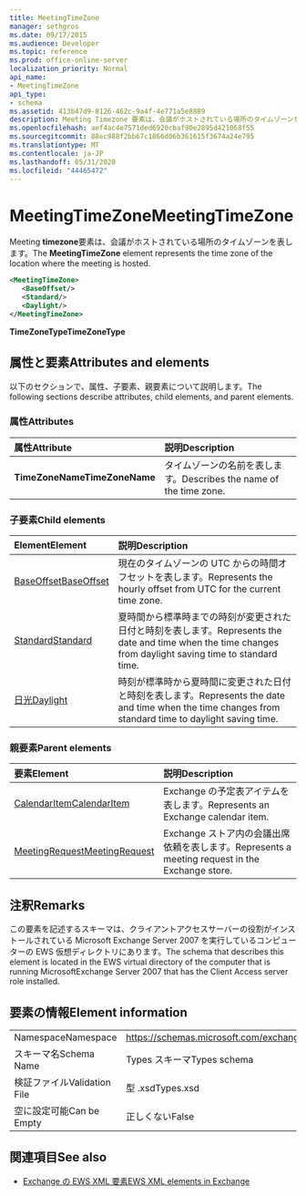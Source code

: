 ```yaml
---
title: MeetingTimeZone
manager: sethgros
ms.date: 09/17/2015
ms.audience: Developer
ms.topic: reference
ms.prod: office-online-server
localization_priority: Normal
api_name:
- MeetingTimeZone
api_type:
- schema
ms.assetid: 413b47d9-8126-462c-9a4f-4e771a5e8889
description: Meeting Timezone 要素は、会議がホストされている場所のタイムゾーンを表します。
ms.openlocfilehash: aef4ac4e7571ded6920cbaf90e2895d421068f55
ms.sourcegitcommit: 88ec988f2bb67c1866d06b361615f3674a24e795
ms.translationtype: MT
ms.contentlocale: ja-JP
ms.lasthandoff: 05/31/2020
ms.locfileid: "44465472"
---
```

# <a name="meetingtimezone"></a><span data-ttu-id="3bcd0-103">MeetingTimeZone</span><span class="sxs-lookup"><span data-stu-id="3bcd0-103">MeetingTimeZone</span></span>

<span data-ttu-id="3bcd0-104">Meeting **timezone**要素は、会議がホストされている場所のタイムゾーンを表します。</span><span class="sxs-lookup"><span data-stu-id="3bcd0-104">The **MeetingTimeZone** element represents the time zone of the location where the meeting is hosted.</span></span> 
  
```xml
<MeetingTimeZone>
   <BaseOffset/>
   <Standard/>
   <Daylight/>
</MeetingTimeZone>
```

 <span data-ttu-id="3bcd0-105">**TimeZoneType**</span><span class="sxs-lookup"><span data-stu-id="3bcd0-105">**TimeZoneType**</span></span>
## <a name="attributes-and-elements"></a><span data-ttu-id="3bcd0-106">属性と要素</span><span class="sxs-lookup"><span data-stu-id="3bcd0-106">Attributes and elements</span></span>

<span data-ttu-id="3bcd0-107">以下のセクションで、属性、子要素、親要素について説明します。</span><span class="sxs-lookup"><span data-stu-id="3bcd0-107">The following sections describe attributes, child elements, and parent elements.</span></span>
  
### <a name="attributes"></a><span data-ttu-id="3bcd0-108">属性</span><span class="sxs-lookup"><span data-stu-id="3bcd0-108">Attributes</span></span>

|<span data-ttu-id="3bcd0-109">**属性**</span><span class="sxs-lookup"><span data-stu-id="3bcd0-109">**Attribute**</span></span>|<span data-ttu-id="3bcd0-110">**説明**</span><span class="sxs-lookup"><span data-stu-id="3bcd0-110">**Description**</span></span>|
|:-----|:-----|
|<span data-ttu-id="3bcd0-111">**TimeZoneName**</span><span class="sxs-lookup"><span data-stu-id="3bcd0-111">**TimeZoneName**</span></span> <br/> |<span data-ttu-id="3bcd0-112">タイムゾーンの名前を表します。</span><span class="sxs-lookup"><span data-stu-id="3bcd0-112">Describes the name of the time zone.</span></span>  <br/> |
   
### <a name="child-elements"></a><span data-ttu-id="3bcd0-113">子要素</span><span class="sxs-lookup"><span data-stu-id="3bcd0-113">Child elements</span></span>

|<span data-ttu-id="3bcd0-114">**Element**</span><span class="sxs-lookup"><span data-stu-id="3bcd0-114">**Element**</span></span>|<span data-ttu-id="3bcd0-115">**説明**</span><span class="sxs-lookup"><span data-stu-id="3bcd0-115">**Description**</span></span>|
|:-----|:-----|
|[<span data-ttu-id="3bcd0-116">BaseOffset</span><span class="sxs-lookup"><span data-stu-id="3bcd0-116">BaseOffset</span></span>](baseoffset.md) <br/> |<span data-ttu-id="3bcd0-117">現在のタイムゾーンの UTC からの時間オフセットを表します。</span><span class="sxs-lookup"><span data-stu-id="3bcd0-117">Represents the hourly offset from UTC for the current time zone.</span></span>  <br/> |
|[<span data-ttu-id="3bcd0-118">Standard</span><span class="sxs-lookup"><span data-stu-id="3bcd0-118">Standard</span></span>](standard.md) <br/> |<span data-ttu-id="3bcd0-119">夏時間から標準時までの時刻が変更された日付と時刻を表します。</span><span class="sxs-lookup"><span data-stu-id="3bcd0-119">Represents the date and time when the time changes from daylight saving time to standard time.</span></span>  <br/> |
|[<span data-ttu-id="3bcd0-120">日光</span><span class="sxs-lookup"><span data-stu-id="3bcd0-120">Daylight</span></span>](daylight.md) <br/> |<span data-ttu-id="3bcd0-121">時刻が標準時から夏時間に変更された日付と時刻を表します。</span><span class="sxs-lookup"><span data-stu-id="3bcd0-121">Represents the date and time when the time changes from standard time to daylight saving time.</span></span>  <br/> |
   
### <a name="parent-elements"></a><span data-ttu-id="3bcd0-122">親要素</span><span class="sxs-lookup"><span data-stu-id="3bcd0-122">Parent elements</span></span>

|<span data-ttu-id="3bcd0-123">**要素**</span><span class="sxs-lookup"><span data-stu-id="3bcd0-123">**Element**</span></span>|<span data-ttu-id="3bcd0-124">**説明**</span><span class="sxs-lookup"><span data-stu-id="3bcd0-124">**Description**</span></span>|
|:-----|:-----|
|[<span data-ttu-id="3bcd0-125">CalendarItem</span><span class="sxs-lookup"><span data-stu-id="3bcd0-125">CalendarItem</span></span>](calendaritem.md) <br/> |<span data-ttu-id="3bcd0-126">Exchange の予定表アイテムを表します。</span><span class="sxs-lookup"><span data-stu-id="3bcd0-126">Represents an Exchange calendar item.</span></span>  <br/> |
|[<span data-ttu-id="3bcd0-127">MeetingRequest</span><span class="sxs-lookup"><span data-stu-id="3bcd0-127">MeetingRequest</span></span>](meetingrequest.md) <br/> |<span data-ttu-id="3bcd0-128">Exchange ストア内の会議出席依頼を表します。</span><span class="sxs-lookup"><span data-stu-id="3bcd0-128">Represents a meeting request in the Exchange store.</span></span>  <br/> |
   
## <a name="remarks"></a><span data-ttu-id="3bcd0-129">注釈</span><span class="sxs-lookup"><span data-stu-id="3bcd0-129">Remarks</span></span>

<span data-ttu-id="3bcd0-130">この要素を記述するスキーマは、クライアントアクセスサーバーの役割がインストールされている Microsoft Exchange Server 2007 を実行しているコンピューターの EWS 仮想ディレクトリにあります。</span><span class="sxs-lookup"><span data-stu-id="3bcd0-130">The schema that describes this element is located in the EWS virtual directory of the computer that is running MicrosoftExchange Server 2007 that has the Client Access server role installed.</span></span>
  
## <a name="element-information"></a><span data-ttu-id="3bcd0-131">要素の情報</span><span class="sxs-lookup"><span data-stu-id="3bcd0-131">Element information</span></span>

|||
|:-----|:-----|
|<span data-ttu-id="3bcd0-132">Namespace</span><span class="sxs-lookup"><span data-stu-id="3bcd0-132">Namespace</span></span>  <br/> |https://schemas.microsoft.com/exchange/services/2006/types  <br/> |
|<span data-ttu-id="3bcd0-133">スキーマ名</span><span class="sxs-lookup"><span data-stu-id="3bcd0-133">Schema Name</span></span>  <br/> |<span data-ttu-id="3bcd0-134">Types スキーマ</span><span class="sxs-lookup"><span data-stu-id="3bcd0-134">Types schema</span></span>  <br/> |
|<span data-ttu-id="3bcd0-135">検証ファイル</span><span class="sxs-lookup"><span data-stu-id="3bcd0-135">Validation File</span></span>  <br/> |<span data-ttu-id="3bcd0-136">型 .xsd</span><span class="sxs-lookup"><span data-stu-id="3bcd0-136">Types.xsd</span></span>  <br/> |
|<span data-ttu-id="3bcd0-137">空に設定可能</span><span class="sxs-lookup"><span data-stu-id="3bcd0-137">Can be Empty</span></span>  <br/> |<span data-ttu-id="3bcd0-138">正しくない</span><span class="sxs-lookup"><span data-stu-id="3bcd0-138">False</span></span>  <br/> |
   
## <a name="see-also"></a><span data-ttu-id="3bcd0-139">関連項目</span><span class="sxs-lookup"><span data-stu-id="3bcd0-139">See also</span></span>



- [<span data-ttu-id="3bcd0-140">Exchange の EWS XML 要素</span><span class="sxs-lookup"><span data-stu-id="3bcd0-140">EWS XML elements in Exchange</span></span>](ews-xml-elements-in-exchange.md)

